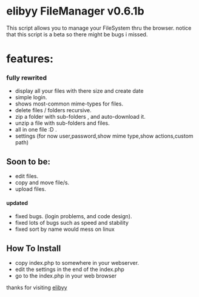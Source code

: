 elibyy FileManager v0.6.1b
==================
This script allows you to manage your FileSystem thru the browser.
notice that this script is a beta so there might be bugs i missed.
# features:
### fully rewrited
* display all your files with there size and create date
* simple login.
* shows most-common mime-types for files.
* delete files / folders recursive.
* zip a folder with sub-folders , and auto-download it.
* unzip a file with sub-folders and files.
* all in one file :D .
* settings (for now user,password,show mime type,show actions,custom path)

## Soon to be:
* edit files.
* copy and move file/s.
* upload files.

#### updated
* fixed bugs.
(login problems, and code design).
* fixed lots of bugs such as speed and stability
* fixed sort by name would mess on linux

## How To Install
* copy index.php to somewhere in your webserver.
* edit the settings in the end of the index.php
* go to the index.php in your web browser

thanks for visiting 
<a href="https://eyurl.com">elibyy</a>
